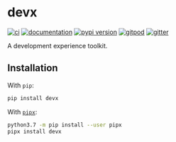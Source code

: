 # devx

[![ci](https://github.com//devx/workflows/ci/badge.svg)](https://github.com//devx/actions?query=workflow%3Aci)
[![documentation](https://img.shields.io/badge/docs-mkdocs%20material-blue.svg?style=flat)](https://.github.io/devx/)
[![pypi version](https://img.shields.io/pypi/v/devx.svg)](https://pypi.org/project/devx/)
[![gitpod](https://img.shields.io/badge/gitpod-workspace-blue.svg?style=flat)](https://gitpod.io/#https://github.com//devx)
[![gitter](https://badges.gitter.im/join%20chat.svg)](https://gitter.im//devx)

A development experience toolkit.

## Installation

With `pip`:
```bash
pip install devx
```

With [`pipx`](https://github.com/pipxproject/pipx):
```bash
python3.7 -m pip install --user pipx
pipx install devx
```
